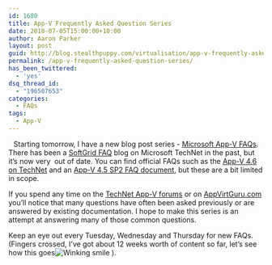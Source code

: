 ```yaml
---
id: 1680
title: App-V Frequently Asked Question Series
date: 2010-07-05T15:00:00+10:00
author: Aaron Parker
layout: post
guid: http://blog.stealthpuppy.com/virtualisation/app-v-frequently-asked-question-series
permalink: /app-v-frequently-asked-question-series/
has_been_twittered:
  - 'yes'
dsq_thread_id:
  - "196507653"
categories:
  - FAQs
tags:
  - App-V
---
```

<img style="margin: 0px 10px 5px 0px; display: inline;" src="http://stealthpuppy.com/wp-content/uploads/2010/06/AppVFAQLogo.png" alt="" align="left" />Starting tomorrow, I have a new blog post series - [Microsoft App-V FAQs](http://stealthpuppy.com/tag/appvfaq). There has been a [SoftGrid FAQ](http://blogs.technet.com/b/dhitchen/) blog on Microsoft TechNet in the past, but it’s now very  out of date. You can find official FAQs such as the [App-V 4.6 on TechNet](http://technet.microsoft.com/en-gb/appvirtualization/cc664494.aspx) and an [App-V 4.5 SP2 FAQ document](http://download.microsoft.com/download/4/1/D/41D55415-4879-4F7D-B845-EA24D9356D10/App-V%204.5%20SP2%20FAQ.docx), but these are a bit limited in scope.

If you spend any time on the [TechNet App-V forums](http://social.technet.microsoft.com/Forums/en-GB/category/appvirtualization) or on [AppVirtGuru.com](http://www.appvirtguru.com/) you’ll notice that many questions have often been asked previously or are answered by existing documentation. I hope to make this series is an attempt at answering many of those common questions.

Keep an eye out every Tuesday, Wednesday and Thursday for new FAQs. (Fingers crossed, I’ve got about 12 weeks worth of content so far, let’s see how this goes<img class="wlEmoticon wlEmoticon-winkingsmile" style="border-style: none;" src="http://stealthpuppy.com/wp-content/uploads/2010/06/wlEmoticonwinkingsmile.png" alt="Winking smile" /> ).